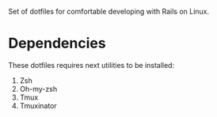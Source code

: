 Set of dotfiles for comfortable developing with Rails on Linux.

Dependencies
============
These dotfiles requires next utilities to be installed:

1. Zsh
2. Oh-my-zsh
3. Tmux
4. Tmuxinator



